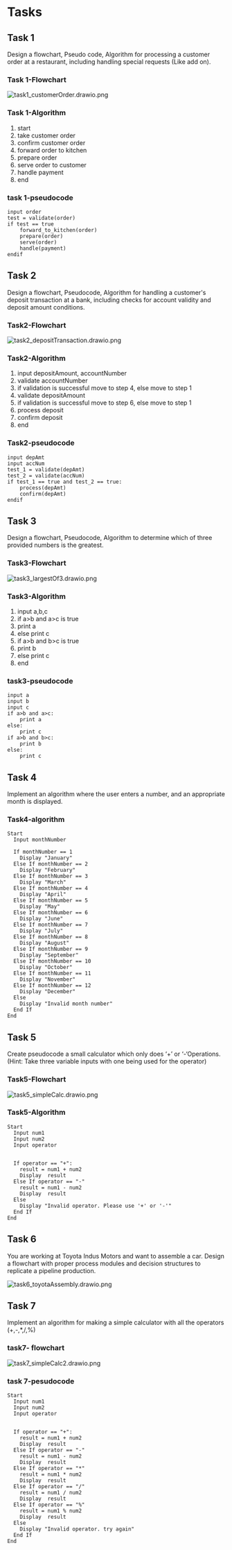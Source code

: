 # Tasks

## Task 1

 Design a flowchart, Pseudo code, Algorithm for processing a customer order at a restaurant,
including handling special requests (Like add on).

### Task 1-Flowchart

![task1_customerOrder.drawio.png](task1_customerOrder.drawio.png)

### Task 1-Algorithm

1. start
2. take customer order
3. confirm customer order
4. forward order to kitchen
5. prepare order
6. serve order to customer
7. handle payment
8. end

### task 1-pseudocode

```pseudocode
input order
test = validate(order)
if test == true
    forward_to_kitchen(order)
    prepare(order)
    serve(order)
    handle(payment)
endif
```

## Task 2

 Design a flowchart, Pseudocode, Algorithm for handling a customer's deposit transaction at a
bank, including checks for account validity and deposit amount conditions.

### Task2-Flowchart

![task2_depositTransaction.drawio.png](task2_depositTransaction.drawio.png)

### Task2-Algorithm

1. input depositAmount, accountNumber
2. validate accountNumber
3. if validation is successful  move to step 4, else move to step 1
4. validate depositAmount
5. if validation is successful  move to step 6, else move to step 1
6. process deposit
7. confirm deposit
8. end

### Task2-pseudocode

```pseudocode
input depAmt
input accNum
test_1 = validate(depAmt)
test_2 = validate(accNum)
if test_1 == true and test_2 == true:
    process(depAmt)
    confirm(depAmt)
endif
```

## Task 3

Design a flowchart, Pseudocode, Algorithm to determine which of three provided numbers is the
greatest.

### Task3-Flowchart

![task3_largestOf3.drawio.png](task3_largestOf3.drawio.png)

### Task3-Algorithm

1. input a,b,c
2. if a>b and a>c is true
3. print a
4. else print c
5. if a>b and b>c is true
6. print b
7. else print c
8. end

### task3-pseudocode

```pseudocode
input a
input b
input c
if a>b and a>c:
    print a
else:
    print c
if a>b and b>c:
    print b
else:
    print c
```

## Task 4

Implement an algorithm where the user enters a number, and an appropriate month is
displayed.

### Task4-algorithm

```pseudocode
Start
  Input monthNumber
  
  If monthNumber == 1
    Display "January"
  Else If monthNumber == 2
    Display "February"
  Else If monthNumber == 3
    Display "March"
  Else If monthNumber == 4
    Display "April"
  Else If monthNumber == 5
    Display "May"
  Else If monthNumber == 6
    Display "June"
  Else If monthNumber == 7
    Display "July"
  Else If monthNumber == 8
    Display "August"
  Else If monthNumber == 9
    Display "September"
  Else If monthNumber == 10
    Display "October"
  Else If monthNumber == 11
    Display "November"
  Else If monthNumber == 12
    Display "December"
  Else
    Display "Invalid month number"
  End If
End

```

## Task 5

Create pseudocode a small calculator which only does ‘+’ or ‘-‘Operations. (Hint: Take three
variable inputs with one being used for the operator)

### Task5-Flowchart

![task5_simpleCalc.drawio.png](task5_simpleCalc.drawio.png)

### Task5-Algorithm

```pseudocode
Start
  Input num1
  Input num2
  Input operator
  
  
  If operator == "+":
    result = num1 + num2
    Display  result
  Else If operator == "-"
    result = num1 - num2
    Display  result
  Else
    Display "Invalid operator. Please use '+' or '-'"
  End If
End

```

## Task 6

 You are working at Toyota Indus Motors and want to assemble a car.
Design a flowchart with proper process modules and decision structures to replicate a pipeline production.

![task6_toyotaAssembly.drawio.png](task6_toyotaAssembly.drawio.png)

## Task 7

Implement an algorithm for making a simple calculator with all the operators (+,-,*,/,%)

### task7- flowchart

![task7_simpleCalc2.drawio.png](task7_simpleCalc2.drawio.png)

### task 7-pesudocode

```pseudocode
Start
  Input num1
  Input num2
  Input operator
  
  
  If operator == "+":
    result = num1 + num2
    Display  result
  Else If operator == "-"
    result = num1 - num2
    Display  result
  Else If operator == "*"
    result = num1 * num2
    Display  result
  Else If operator == "/"
    result = num1 / num2
    Display  result
  Else If operator == "%"
    result = num1 % num2
    Display  result
  Else
    Display "Invalid operator. try again"
  End If
End

```
